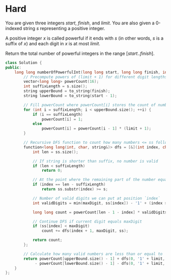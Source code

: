 # Hard

You are given three integers $start$, $finish$, and $limit$. You are also given a 0-indexed string $s$ representing a positive integer.

A positive integer $x$ is called powerful if it ends with $s$ (in other words, $s$ is a suffix of $x$) and each digit in $x$ is at most $limit$.

Return the total number of powerful integers in the range $[start..finish]$.

```cpp
class Solution {
public:
    long long numberOfPowerfulInt(long long start, long long finish, int limit, string s) {
        // Precompute powers of (limit + 1) for different digit lengths
        vector<long long> powerCount(16);
        int suffixLength = s.size();
        string upperBound = to_string(finish);
        string lowerBound = to_string(start - 1);

        // Fill powerCount where powerCount[i] stores the count of numbers of length i+1
        for (int i = suffixLength; i < upperBound.size(); ++i) {
            if (i == suffixLength)
                powerCount[i] = 1;
            else
                powerCount[i] = powerCount[i - 1] * (limit + 1);
        }

        // Recursive DFS function to count how many numbers <= ss follow the pattern
        function<long long(int, char, string&)> dfs = [&](int index, char maxDigit, string& ss) -> long long {
            int len = ss.size();

            // If string is shorter than suffix, no number is valid
            if (len < suffixLength)
                return 0;

            // At the point where the remaining part of the number equals the suffix length
            if (index == len - suffixLength)
                return ss.substr(index) >= s;

            // Number of valid digits we can put at position `index`
            int validDigits = min(maxDigit, ss[index]) - '1' + (index > 0);

            long long count = powerCount[len - 1 - index] * validDigits;

            // Continue DFS if current digit equals maxDigit
            if (ss[index] < maxDigit)
                count += dfs(index + 1, maxDigit, ss);

            return count;
        };

        // Calculate how many valid numbers are less than or equal to 'finish' and subtract those < 'start'
        return powerCount[upperBound.size() - 1] + dfs(0, '1' + limit, upperBound)
             - powerCount[lowerBound.size() - 1] - dfs(0, '1' + limit, lowerBound);
    }
};
```
